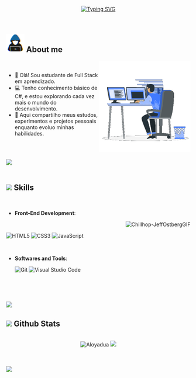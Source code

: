 

<p align="center">
  <a href="https://github.com/Aloyadua"><img src="https://readme-typing-svg.herokuapp.com?font=Fira+Code&weight=100&size=18&duration=2500&pause=1000&color=FFD3D3DC&center=true&vCenter=true&width=435&lines=+%F0%9F%94%92+Bem-Vindo+Ao+Meu+Perfil!+%F0%9F%94%92;%F0%9F%8E%92+Estudo+no+Senac+Destrito+Criativo+%F0%9F%8E%92;...;%F0%9F%92%BE+Front-End+Developer+em+Progresso...+%F0%9F%92%BE" alt="Typing SVG" /></a>
</p>


<br>




## <picture><img src = "https://github.com/Nebulotico/Nebulotico/blob/main/about_me.gif" width = 50px></picture> **About me**

<picture> <img align="right" src="https://github.com/Nebulotico/Nebulotico/blob/main/Right_Side.gif" width = 250px></picture>

<br>

- 👋 Olá! Sou estudante de Full Stack em aprendizado.
- 💻 Tenho conhecimento básico de C#, e estou explorando cada vez mais o mundo do desenvolvimento.
- 🚀 Aqui compartilho meus estudos, experimentos e projetos pessoais enquanto evoluo minhas habilidades.

<br><br>

<img src="https://user-images.githubusercontent.com/73097560/115834477-dbab4500-a447-11eb-908a-139a6edaec5c.gif"><br><br>

## <img src="https://media2.giphy.com/media/QssGEmpkyEOhBCb7e1/giphy.gif?cid=ecf05e47a0n3gi1bfqntqmob8g9aid1oyj2wr3ds3mg700bl&rid=giphy.gif" width ="25"><b> Skills</b>
<br>
    
- **Front-End Development**:

<p align="right">
  <img src="https://github.com/user-attachments/assets/42a1cc7d-2a50-438b-a225-eebfec7ccd65" alt="Chillhop-JeffOstbergGIF" />
</p>

   ![HTML5](https://img.shields.io/badge/HTML5%20-%23E34F26.svg?style=for-the-badge&logo=html5&logoColor=white)
   ![CSS3](https://img.shields.io/badge/CSS%20-%231572B6.svg?style=for-the-badge&logo=css3&logoColor=white)
   ![JavaScript](https://img.shields.io/badge/JavaScript%20-%23F7DF1E.svg?style=for-the-badge&logo=javascript&logoColor=black)

<br>

- **Softwares and Tools**:

    ![Git](https://img.shields.io/badge/git-%23F05033.svg?style=for-the-badge&logo=git&logoColor=white)
    ![Visual Studio Code](https://img.shields.io/badge/Visual%20Studio%20Code-0078d7.svg?style=for-the-badge&logo=visual-studio-code&logoColor=white)

<br>

</p>

<br>
<br>

<img src="https://user-images.githubusercontent.com/73097560/115834477-dbab4500-a447-11eb-908a-139a6edaec5c.gif">

<br>


## <img src="https://media.giphy.com/media/iY8CRBdQXODJSCERIr/giphy.gif" width="35"><b> Github Stats </b>
<br>

<div align="center">

<img src="https://github-readme-stats.vercel.app/api/top-langs?username=Aloyadua&show_icons=true&locale=en&layout=compact&line_height=20&title_color=670f22&icon_color=670F22&text_color=101921&bg_color=F5F2E7" width="375"  alt="Aloyadua"/>
<a href="https://github.com/Aloyadua/">
  <img src="https://github-readme-stats.vercel.app/api?username=Aloyadua&include_all_commits=true&count_private=true&show_icons=true&line_height=20&title_color=670F22&icon_color=670F22&text_color=101921&bg_color=F5F2E7" width="450"/>


</a>
</div>

<br>
<br>
<br>

<img src="https://user-images.githubusercontent.com/73097560/115834477-dbab4500-a447-11eb-908a-139a6edaec5c.gif">
